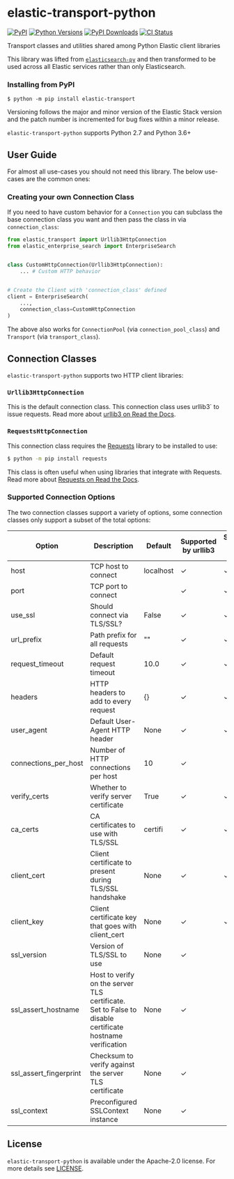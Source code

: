 # elastic-transport-python

[![PyPI](https://img.shields.io/pypi/v/elastic-transport)](https://pypi.org/elastic-transport)
[![Python Versions](https://img.shields.io/pypi/pyversions/elastic-transport)](https://pypi.org/elastic-transport)
[![PyPI Downloads](https://pepy.tech/badge/elastic-transport)](https://pepy.tech/project/elastic-transport)
[![CI Status](https://img.shields.io/github/workflow/status/elastic/elastic-transport-python/CI/main)](https://github.com/elastic/elastic-transport-python/actions)

Transport classes and utilities shared among Python Elastic client libraries

This library was lifted from [`elasticsearch-py`](https://github.com/elastic/elasticsearch-py)
and then transformed to be used across all Elastic services
rather than only Elasticsearch.

### Installing from PyPI

```
$ python -m pip install elastic-transport
```

Versioning follows the major and minor version of the Elastic Stack version and
the patch number is incremented for bug fixes within a minor release.

`elastic-transport-python` supports Python 2.7 and Python 3.6+

## User Guide

For almost all use-cases you should not need this library.
The below use-cases are the common ones:

### Creating your own Connection Class

If you need to have custom behavior for a `Connection` you can subclass the
base connection class you want and then pass the class in via `connection_class`:

```python
from elastic_transport import Urllib3HttpConnection
from elastic_enterprise_search import EnterpriseSearch


class CustomHttpConnection(Urllib3HttpConnection):
    ... # Custom HTTP behavior


# Create the Client with 'connection_class' defined
client = EnterpriseSearch(
    ...,
    connection_class=CustomHttpConnection
)
```

The above also works for `ConnectionPool` (via `connection_pool_class`) and `Transport` (via `transport_class`).

## Connection Classes

`elastic-transport-python` supports two HTTP client libraries:

### `Urllib3HttpConnection`

This is the default connection class. This connection class uses urllib3` to issue requests.
Read more about [urllib3 on Read the Docs](https://urllib3.readthedocs.io).

### `RequestsHttpConnection`

This connection class requires the [Requests](https://github.com/psf/requests)
library to be installed to use:
 
```bash
$ python -m pip install requests
```

This class is often useful when using libraries that integrate with Requests.
Read more about [Requests on Read the Docs](https://requests.readthedocs.io).

### Supported Connection Options

The two connection classes support a variety of options, some connection classes
only support a subset of the total options:

| Option                 | Description                                                                                             | Default   | Supported by urllib3 | Supported by requests |
|------------------------|---------------------------------------------------------------------------------------------------------|-----------|----------------------|-----------------------|
| host                   | TCP host to connect                                                                                     | localhost | ✓                    | ✓                     |
| port                   | TCP port to connect                                                                                     |           | ✓                    | ✓                     |
| use_ssl                | Should connect via TLS/SSL?                                                                             | False     | ✓                    | ✓                     |
| url_prefix             | Path prefix for all requests                                                                            | ""        | ✓                    | ✓                     |
| request_timeout        | Default request timeout                                                                                 | 10.0      | ✓                    | ✓                     |
| headers                | HTTP headers to add to every request                                                                    | {}        | ✓                    | ✓                     |
| user_agent             | Default User-Agent HTTP header                                                                          | None      | ✓                    | ✓                     |
| connections_per_host   | Number of HTTP connections per host                                                                     | 10        | ✓                    |                       |
| verify_certs           | Whether to verify server certificate                                                                    | True      | ✓                    | ✓                     |
| ca_certs               | CA certificates to use with TLS/SSL                                                                     | certifi   | ✓                    | ✓                     |
| client_cert            | Client certificate to present during TLS/SSL handshake                                                  | None      | ✓                    | ✓                     |
| client_key             | Client certificate key that goes with client_cert                                                       | None      | ✓                    | ✓                     |
| ssl_version            | Version of TLS/SSL to use                                                                               | None      | ✓                    |                       |
| ssl_assert_hostname    | Host to verify on the server TLS certificate. Set to False to disable certificate hostname verification | None      | ✓                    |                       |
| ssl_assert_fingerprint | Checksum to verify against the server TLS certificate                                                   | None      | ✓                    |                       |
| ssl_context            | Preconfigured SSLContext instance                                                                       | None      | ✓                    |                       |

## License

`elastic-transport-python` is available under the Apache-2.0 license.
For more details see [LICENSE](https://github.com/elastic/elastic-transport-python/blob/main/LICENSE).
